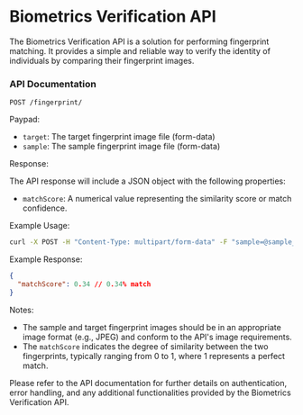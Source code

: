 # Biometrics Verification API

The Biometrics Verification API is a solution for performing fingerprint matching. It provides a simple and reliable way to verify the identity of individuals by comparing their fingerprint images.

### API Documentation

`POST /fingerprint/`

Paypad:

- `target`: The target fingerprint image file (form-data)
- `sample`: The sample fingerprint image file (form-data)

Response:

The API response will include a JSON object with the following properties:

- `matchScore`: A numerical value representing the similarity score or match confidence.

Example Usage:

```bash
curl -X POST -H "Content-Type: multipart/form-data" -F "sample=@sample_fingerprint.jpg" -F "target=@target_fingerprint.jpg" https://api.example.com/fingerprint/
```

Example Response:

```json
{
  "matchScore": 0.34 // 0.34% match
}
```

Notes:

- The sample and target fingerprint images should be in an appropriate image format (e.g., JPEG) and conform to the API's image requirements.
- The `matchScore` indicates the degree of similarity between the two fingerprints, typically ranging from 0 to 1, where 1 represents a perfect match.

Please refer to the API documentation for further details on authentication, error handling, and any additional functionalities provided by the Biometrics Verification API.
